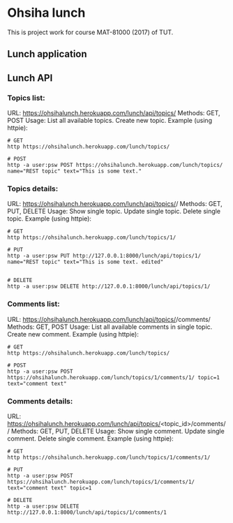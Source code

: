 # Ohsiha lunch
This is project work for course MAT-81000 (2017) of TUT.
 
## Lunch application


## Lunch API
### Topics list:
URL: https://ohsihalunch.herokuapp.com/lunch/api/topics/
Methods: GET, POST
Usage: List all available topics. Create new topic.
Example (using httpie):
```shell
# GET
http https://ohsihalunch.herokuapp.com/lunch/topics/

# POST
http -a user:psw POST https://ohsihalunch.herokuapp.com/lunch/topics/ name="REST topic" text="This is some text."
```

### Topics details:
URL: https://ohsihalunch.herokuapp.com/lunch/api/topics/<id>/
Methods: GET, PUT, DELETE
Usage: Show single topic. Update single topic. Delete single topic.
Example (using httpie):
```shell
# GET
http https://ohsihalunch.herokuapp.com/lunch/topics/1/

# PUT
http -a user:psw PUT http://127.0.0.1:8000/lunch/api/topics/1/ name="REST topic" text="This is some text. edited"


# DELETE
http -a user:psw DELETE http://127.0.0.1:8000/lunch/api/topics/1/
```

### Comments list:
URL: https://ohsihalunch.herokuapp.com/lunch/api/topics/<id>/comments/
Methods: GET, POST
Usage: List all available comments in single topic. Create new comment.
Example (using httpie):
```shell
# GET
http https://ohsihalunch.herokuapp.com/lunch/topics/

# POST
http -a user:psw POST https://ohsihalunch.herokuapp.com/lunch/topics/1/comments/1/ topic=1 text="comment text"
```

### Comments details:
URL: https://ohsihalunch.herokuapp.com/lunch/api/topics/<topic_id>/comments/<id>/
Methods: GET, PUT, DELETE
Usage: Show single comment. Update single comment. Delete single comment.
Example (using httpie):
```shell
# GET
http https://ohsihalunch.herokuapp.com/lunch/topics/1/comments/1/

# PUT
http -a user:psw POST https://ohsihalunch.herokuapp.com/lunch/topics/1/comments/1/ text="comment text" topic=1

# DELETE
http -a user:psw DELETE http://127.0.0.1:8000/lunch/api/topics/1/comments/1
```
